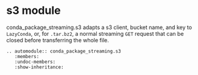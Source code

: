 s3 module
======================

conda_package_streaming.s3 adapts a s3 client, bucket name, and key to
`LazyConda`, or, for `.tar.bz2`, a normal streaming `GET` request that can be
closed before transferring the whole file.

```{eval-rst}
.. automodule:: conda_package_streaming.s3
   :members:
   :undoc-members:
   :show-inheritance:
```
